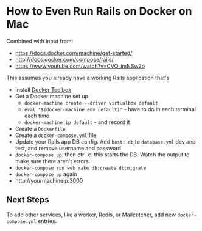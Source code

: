 # How to Even Run Rails on Docker on Mac

Combined with input from:

- https://docs.docker.com/machine/get-started/
- http://docs.docker.com/compose/rails/
- https://www.youtube.com/watch?v=CVO_imNSw2o

This assumes you already have a working Rails application that's

- Install [Docker Toolbox](https://www.docker.com/docker-toolbox)
- Get a Docker machine set up
  - `docker-machine create --driver virtualbox default`
  - `eval "$(docker-machine env default)"` - have to do in each terminal each time
  - `docker-machine ip default` - and record it
- Create a `Dockerfile`
- Create a `docker-compose.yml` file
- Update your Rails app DB config. Add `host: db` to `database.yml` dev and test, and remove username and password
- `docker-compose up`. then ctrl-c. this starts the DB. Watch the output to make sure there aren't errors.
- `docker-compose run web rake db:create db:migrate`
- `docker-compose up` again
- http://yourmachineip:3000

## Next Steps

To add other services, like a worker, Redis, or Mailcatcher, add new `docker-compose.yml` entries.